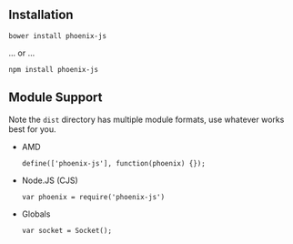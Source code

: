Installation
------------

`bower install phoenix-js`

... or ...

`npm install phoenix-js`

Module Support
--------------

Note the `dist` directory has multiple module formats, use whatever
works best for you.

- AMD

  `define(['phoenix-js'], function(phoenix) {});`

- Node.JS (CJS)

  `var phoenix = require('phoenix-js')`

- Globals

  `var socket = Socket();`
